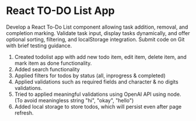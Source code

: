 # React TO-DO List App

Develop a React To-Do List component allowing task addition, removal, and completion marking. Validate task input, display tasks dynamically, and offer optional sorting, filtering, and localStorage integration. Submit code on Git with brief testing guidance.

1. Created todolist app with add new todo item, edit item, delete item, and mark item as done functionality.
2. Added search functionality
3. Applied filters for todos by status (all, inprogress & completed)
4. Applied validations such as required fields and character & no digits validations.
5. Tried to applied meaningful validations using OpenAI API using node.
    (To avoid meaningless string "hi", "okay", "hello")
6. Added local storage to store todos, which will persist even after page refresh.

